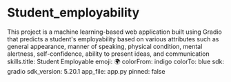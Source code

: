 # Student_employability
This project is a machine learning-based web application built using Gradio that predicts a student's employability based on various attributes such as general appearance, manner of speaking, physical condition, mental alertness, self-confidence, ability to present ideas, and communication skills.title: Student Employable emoji: 🌍 colorFrom: indigo colorTo: blue sdk: gradio sdk_version: 5.20.1 app_file: app.py pinned: false
